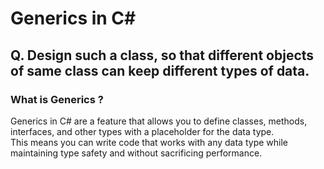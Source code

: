 <h1>Generics in C#</h1>

<h2> Q. Design such a class, so that different objects of same  class  can keep different types of data. </h2>


<h3>What is Generics ? </h3>
Generics in C# are a feature that allows you to define classes, methods, interfaces, and other types with a placeholder for the data type. <br>
This means you can write code that works with any data type while maintaining type safety and without sacrificing performance.
